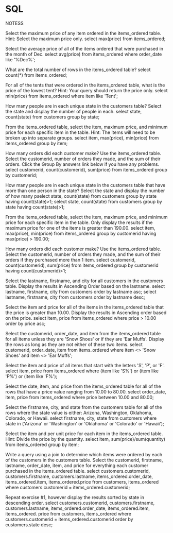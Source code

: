 SQL
===

NOTESS

Select the maximum price of any item ordered in the items_ordered table. Hint: Select the maximum price only.
  select max(price) from items_ordered;

Select the average price of all of the items ordered that were purchased in the month of Dec.
  select avg(price) from items_ordered where order_date like '%Dec%';

What are the total number of rows in the items_ordered table?
  select count(*) from items_ordered;

For all of the tents that were ordered in the items_ordered table, what is the price of the lowest tent? Hint: Your query should return the price only.
  select min(price) from items_ordered where item like 'Tent';
  
How many people are in each unique state in the customers table? Select the state and display the number of people in each. 
  select state, count(state) from customers group by state;

From the items_ordered table, select the item, maximum price, and minimum price for each specific item in the table. Hint: The items will need to be broken up into separate groups.
  select item, max(price), min(price) from items_ordered group by item;

How many orders did each customer make? Use the items_ordered table. Select the customerid, number of orders they made, and the sum of their orders. Click the Group By answers link below if you have any problems.
  select customerid, count(customerid), sum(price) from items_ordered group by customerid;
  
How many people are in each unique state in the customers table that have more than one person in the state? Select the state and display the number of how many pselect state, count(state) from customers group by state having count(state)>1;
  select state, count(state) from customers group by state having count(state)>1;

From the items_ordered table, select the item, maximum price, and minimum price for each specific item in the table. Only display the results if the maximum price for one of the items is greater than 190.00.
  select item, max(price), min(price) from items_ordered group by customerid having max(price) > 190.00;
  
How many orders did each customer make? Use the items_ordered table. Select the customerid, number of orders they made, and the sum of their orders if they purchased more than 1 item.
  select customerid, count(customerid), sum(price) from items_ordered group by customerid having count(customerid)>1;
  
Select the lastname, firstname, and city for all customers in the customers table. Display the results in Ascending Order based on the lastname.
  select lastname, firstname, city from customers order by lastname asc;
  select lastname, firstname, city from customers order by lastname desc;
  
Select the item and price for all of the items in the items_ordered table that the price is greater than 10.00. Display the results in Ascending order based on the price.
  select item, price from items_ordered where price > 10.00 order by price asc;
  
Select the customerid, order_date, and item from the items_ordered table for all items unless they are 'Snow Shoes' or if they are 'Ear Muffs'. Display the rows as long as they are not either of these two items.
  select customerid, order_date, item from items_ordered where item <> 'Snow Shoes' and item <> 'Ear Muffs';

Select the item and price of all items that start with the letters 'S', 'P', or 'F'.
  select item, price from items_ordered where (item like 'S%') or (item like 'P%') or (item like 'F%');

Select the date, item, and price from the items_ordered table for all of the rows that have a price value ranging from 10.00 to 80.00.
  select order_date, item, price from items_ordered where price between 10.00 and 80.00;
  
Select the firstname, city, and state from the customers table for all of the rows where the state value is either: Arizona, Washington, Oklahoma, Colorado, or Hawaii.
  select firstname, city, state from customers where state in ('Arizona' or 'Washington' or 'Oklahoma' or 'Colorado' or 'Hawaii');
  
Select the item and per unit price for each item in the items_ordered table. Hint: Divide the price by the quantity.
  select item, sum(price)/sum(quantity) from items_ordered group by item;
  
Write a query using a join to determine which items were ordered by each of the customers in the customers table. Select the customerid, firstname, lastname, order_date, item, and price for everything each customer purchased in the items_ordered table.
  select customers.customerid, customers.firstname, customers.lastname, items_ordered.order_date, items_ordered.item, items_ordered.price from customers, items_ordered where customers.customerid = items_ordered.customerid;
  
Repeat exercise #1, however display the results sorted by state in descending order.
  select customers.customerid, customers.firstname, customers.lastname, items_ordered.order_date, items_ordered.item, items_ordered. price from customers, items_ordered where customers.customerid = items_ordered.customerid order by customers.state desc;
  


